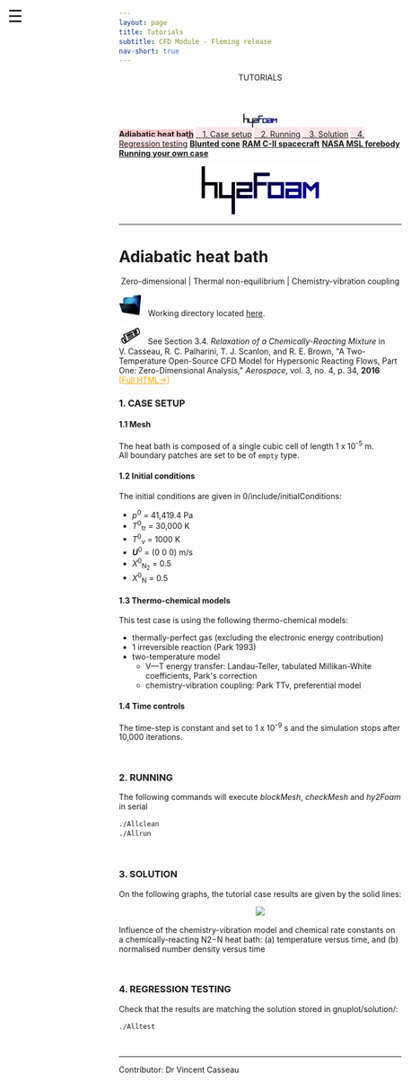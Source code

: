 ```yaml
---
layout: page
title: Tutorials
subtitle: CFD Module - Fleming release
nav-short: true
---
```


<div id="mySidenav" class="sidenav">
  <a href="javascript:void(0)" class="closebtn" onclick="closeNav()"><i class='fa fa-times'></i></a>
  <header>TUTORIALS</header>
  <a href="https://hystrath.github.io/tutos-hy2foam"><center><img src="/docs/img/logos/hy2FoamLogo.png" width="60"></center></a>
  <a href="https://hystrath.github.io/tutos-hy2foam-heatbath" style="background-color:#FFCCCC"><b>Adiabatic heat bath</b></a>
  <a href="https://hystrath.github.io/tutos-hy2foam-heatbath/#1-case-setup" style="background-color:#FFE6E6; padding-top:4px; padding-bottom:4px">&nbsp;&nbsp; 1. Case setup</a>
  <a href="https://hystrath.github.io/tutos-hy2foam-heatbath/#2-running" style="background-color:#FFE6E6; padding-top:4px; padding-bottom:4px">&nbsp;&nbsp; 2. Running</a>
  <a href="https://hystrath.github.io/tutos-hy2foam-heatbath/#3-solution" style="background-color:#FFE6E6; padding-top:4px; padding-bottom:4px">&nbsp;&nbsp; 3. Solution</a>
  <a href="https://hystrath.github.io/tutos-hy2foam-heatbath/#4-regression-testing" style="background-color:#FFE6E6; padding-top:4px">&nbsp;&nbsp; 4. Regression testing</a>
  <a href="https://hystrath.github.io/tutos-hy2foam-bluntedcone"><b>Blunted cone</b></a>
  <a href="https://hystrath.github.io/tutos-hy2foam-ramcii/"><b>RAM C-II spacecraft</b></a>
  <a href="https://hystrath.github.io/tutos-hy2foam/#4-nasa-msl-forebody"><b>NASA MSL forebody</b></a>
  <a href="https://hystrath.github.io/tutos-hy2foam/#5-running-your-own-case"><b>Running your own case</b></a>
</div>

<span style="position: fixed;font-size:30px;cursor:pointer; margin:0px; top:60px;left:30px;" onclick="reopenNav()">&#9776;</span>

<script>
function openNav() {
  document.getElementById("mySidenav").style.width = "210px";
  document.getElementById("mySidenav").style.transition = "0s";
}

function closeNav() {
  document.getElementById("mySidenav").style.width = "0px";
  localStorage.removeItem('show_sidenav');
}

function reopenNav() {
  document.getElementById("mySidenav").style.width = "210px";
  document.getElementById("mySidenav").style.transition = "0.5s";
  localStorage.setItem("show_sidenav", true);
}

if (localStorage.getItem("show_sidenav")) openNav()
</script>
  
<p align="center">
  <img src="/docs/img/logos/hy2FoamLogo.png" width="210">
</p>

---

# Adiabatic heat bath

<p align="center">
Zero-dimensional | Thermal non-equilibrium | Chemistry-vibration coupling  
</p>

<p><img src="/docs/img/working_folder.png" width="40"> &nbsp; Working directory located <a href="https://github.com/hystrath/hyStrath/tree/master/run/hyStrath/hy2Foam/heatBath"> here</a>.</p>

<p><img src="/docs/img/publis.png" width="40"> &nbsp; See Section 3.4. <i>Relaxation of a Chemically-Reacting Mixture</i> in <br> V. Casseau, R. C. Palharini, T. J. Scanlon, and R. E. Brown, "A Two-Temperature Open-Source CFD Model for Hypersonic Reacting Flows, Part One: Zero-Dimensional Analysis," <i>Aerospace</i>, vol. 3, no. 4, p. 34, <b>2016</b> &nbsp; <a href="http://www.mdpi.com/2226-4310/3/4/34/html" target="_blank" style="color:orange"> [Full HTML→]</a></p>  

### 1. CASE SETUP

#### 1.1 Mesh
The heat bath is composed of a single cubic cell of length 1 x 10<sup>-5</sup> m.  
All boundary patches are set to be of `empty` type.

#### 1.2 Initial conditions

The initial conditions are given in <dirname>0/include/</dirname><dict>initialConditions</dict>:
<ul>
<li><i>p</i><sup>0</sup> = 41,419.4 Pa</li>
<li><i>T</i><sup>0</sup><sub>tr</sub> = 30,000 K</li>
<li><i>T</i><sup>0</sup><sub>v</sub> = 1000 K</li>
<li><b><i>U</i></b><sup>0</sup> = (0 0 0) m/s</li>
<li><i>X</i><sup>0</sup><sub>N<sub>2</sub></sub> = 0.5</li>
<li><i>X</i><sup>0</sup><sub>N</sub> = 0.5</li>
</ul>

#### 1.3 Thermo-chemical models

This test case is using the following thermo-chemical models:  

* thermally-perfect gas (excluding the electronic energy contribution)
* 1 irreversible reaction (Park 1993)
* two-temperature model
  + V—T energy transfer: Landau-Teller, tabulated Millikan-White coefficients, Park's correction
  + chemistry-vibration coupling: Park TTv, preferential model

#### 1.4 Time controls

The time-step is constant and set to 1 x 10<sup>-9</sup> s and the simulation stops after 10,000 iterations.

&nbsp;
### 2. RUNNING
 
The following commands will execute <i>blockMesh</i>, <i>checkMesh</i> and <i>hy2Foam</i> in serial
 
```sh
./Allclean  
./Allrun
```

&nbsp;
### 3. SOLUTION

On the following graphs, the tutorial case results are given by the solid lines:

<p align="center">
  <img src="https://www.mdpi.com/aerospace/aerospace-03-00034/article_deploy/html/images/aerospace-03-00034-g007.png" width="400">
</p>

Influence of the chemistry-vibration model and chemical rate constants on a chemically-reacting N2−N heat bath: (a) temperature versus time, and (b) normalised number density versus time

&nbsp;
### 4. REGRESSION TESTING

Check that the results are matching the solution stored in <dirname>gnuplot/solution/</dirname>:
```sh
./Alltest
```  

<br>

---  

Contributor: Dr Vincent Casseau
